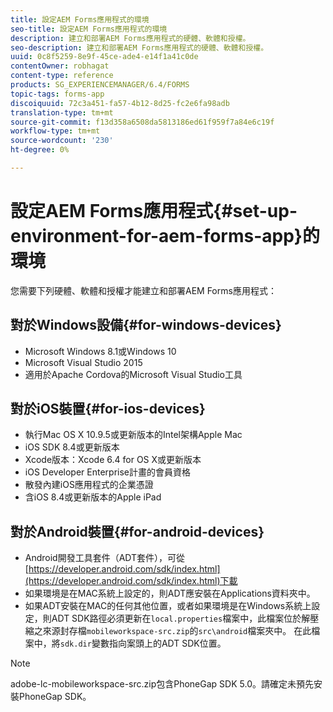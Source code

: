 ```yaml
---
title: 設定AEM Forms應用程式的環境
seo-title: 設定AEM Forms應用程式的環境
description: 建立和部署AEM Forms應用程式的硬體、軟體和授權。
seo-description: 建立和部署AEM Forms應用程式的硬體、軟體和授權。
uuid: 0c8f5259-8e9f-45ce-ade4-e14f1a41c0de
contentOwner: robhagat
content-type: reference
products: SG_EXPERIENCEMANAGER/6.4/FORMS
topic-tags: forms-app
discoiquuid: 72c3a451-fa57-4b12-8d25-fc2e6fa98adb
translation-type: tm+mt
source-git-commit: f13d358a6508da5813186ed61f959f7a84e6c19f
workflow-type: tm+mt
source-wordcount: '230'
ht-degree: 0%

---
```



# 設定AEM Forms應用程式{#set-up-environment-for-aem-forms-app}的環境

您需要下列硬體、軟體和授權才能建立和部署AEM Forms應用程式：

## 對於Windows設備{#for-windows-devices}

* Microsoft Windows 8.1或Windows 10
* Microsoft Visual Studio 2015
* 適用於Apache Cordova的Microsoft Visual Studio工具

## 對於iOS裝置{#for-ios-devices}

* 執行Mac OS X 10.9.5或更新版本的Intel架構Apple Mac
* iOS SDK 8.4或更新版本
* Xcode版本：Xcode 6.4 for OS X或更新版本
* iOS Developer Enterprise計畫的會員資格
* 散發內建iOS應用程式的企業憑證
* 含iOS 8.4或更新版本的Apple iPad

## 對於Android裝置{#for-android-devices}

* Android開發工具套件（ADT套件），可從[https://developer.android.com/sdk/index.html](https://developer.android.com/sdk/index.html)下載
* 如果環境是在MAC系統上設定的，則ADT應安裝在Applications資料夾中。
* 如果ADT安裝在MAC的任何其他位置，或者如果環境是在Windows系統上設定，則ADT SDK路徑必須更新在`local.properties`檔案中，此檔案位於解壓縮之來源封存檔`mobileworkspace-src.zip`的`src\android`檔案夾中。 在此檔案中，將`sdk.dir`變數指向案頭上的ADT SDK位置。

>[!NOTE]
>
>adobe-lc-mobileworkspace-src.zip包含PhoneGap SDK 5.0。請確定未預先安裝PhoneGap SDK。
